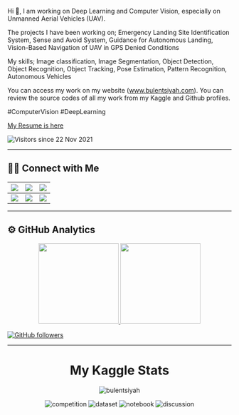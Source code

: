 Hi 👋,  I am working on Deep Learning and Computer Vision, especially on Unmanned Aerial Vehicles (UAV).

The projects I have been working on; Emergency Landing Site Identification System, Sense and Avoid System, Guidance for Autonomous Landing, Vision-Based Navigation of UAV in GPS Denied Conditions

My skills; Image classification, Image Segmentation, Object Detection, Object Recognition, Object Tracking, Pose Estimation, Pattern Recognition, Autonomous Vehicles

You can access my work on my website (www.bulentsiyah.com). You can review the source codes of all my work from my Kaggle and Github profiles.

#ComputerVision #DeepLearning

[My Resume is here](https://github.com/bulentsiyah/bulentsiyah/blob/master/Bulent_Siyah_resume_2020-05-16.pdf)

![Visitors since 22 Nov 2021](https://estruyf-github.azurewebsites.net/api/VisitorHit?user=bulentsiyah&repo=bulentsiyah&countColor=%23f47373)

--------------------------------
## 🤝🏻 Connect with Me
| [![](https://img.shields.io/static/v1?style=for-the-badge&message=bulentsiyah.com&color=red&logo=Google+Chrome&logoColor=FFFFFF&label=)](https://www.bulentsiyah.com/)      | [![](https://img.shields.io/badge/linkedin-%230077B5.svg?&style=for-the-badge&logo=linkedin&logoColor=white)](https://www.linkedin.com/in/bulentsiyah/) |  [![](https://img.shields.io/static/v1?style=for-the-badge&message=GitHub&color=181717&logo=GitHub&logoColor=FFFFFF&label=)](https://github.com/bulentsiyah/)  |
| ----------- | ----------- |--- |
|  [![](https://img.shields.io/badge/-YouTube-red?style=for-the-badge&logo=youtube&logoColor=white)](https://www.youtube.com/c/bulentsiyah/)       | [![](https://img.shields.io/badge/twitter-%231DA1F2.svg?&style=for-the-badge&logo=twitter&logoColor=white)](https://twitter.com/siyahbulent/)        | [![](https://img.shields.io/static/v1?style=for-the-badge&message=Kaggle&color=222222&logo=Kaggle&logoColor=FFFFFF&label=)](https://www.kaggle.com/bulentsiyah/)|


------------------------------

## ⚙️ GitHub Analytics

<p align="center">
<a href="https://github.com/bulentsiyah">
  <img height="180em" src="https://github-readme-stats-eight-theta.vercel.app/api?username=bulentsiyah&show_icons=true&theme=radical&include_all_commits=true&count_private=true"/>
  <img height="180em" src="https://github-readme-stats-eight-theta.vercel.app/api/top-langs/?username=bulentsiyah&layout=compact&langs_count=8&theme=radical"/>
</a>
</p>

[![GitHub followers](https://img.shields.io/github/followers/bulentsiyah?style=social)](https://www.github.com/bulentsiyah)

--------------------------------


<div id="header" align="center">
  <h1> My Kaggle Stats  </h1> 

  ![bulentsiyah](https://road-to-kaggle-grandmaster.vercel.app/api/simple/bulentsiyah)
  
  ![competition](https://road-to-kaggle-grandmaster.vercel.app/api/badges/bulentsiyah/competition)
  ![dataset](https://road-to-kaggle-grandmaster.vercel.app/api/badges/bulentsiyah/dataset)
  ![notebook](https://road-to-kaggle-grandmaster.vercel.app/api/badges/bulentsiyah/notebook)
  ![discussion](https://road-to-kaggle-grandmaster.vercel.app/api/badges/bulentsiyah/discussion)
</div>

